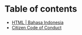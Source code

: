 # Table of contents

* [HTML \| Bahasa Indonesia](README.md)
* [Citizen Code of Conduct](code_of_conduct.md)

